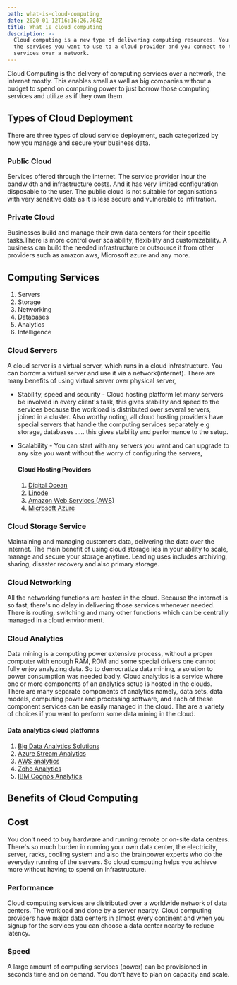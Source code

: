 ```yaml
---
path: what-is-cloud-computing
date: 2020-01-12T16:16:26.764Z
title: What is cloud computing
description: >-
  Cloud computing is a new type of delivering computing resources. You pay for
  the services you want to use to a cloud provider and you connect to those
  services over a network.
---
```

Cloud Computing is the delivery of computing services over a network, the internet mostly. This enables small as well as big companies without a budget to spend on computing power to just borrow those computing services and utilize as if they own them. 

## Types of  Cloud Deployment

There are three types of cloud service deployment, each categorized by how you manage and secure your business data.

### Public Cloud

Services offered through the internet. The service provider incur the bandwidth and infrastructure costs. And it has very limited configuration disposable to the user. The public cloud is not suitable for organisations with very sensitive data as it is less secure and vulnerable to infiltration. 

### Private Cloud

Businesses build and manage their own data centers for their specific tasks.There is more control over scalability, flexibility and customizability. A business can build the needed infrastructure or outsource it from other providers such as amazon aws, Microsoft azure and any more.



## Computing Services

1. Servers
2. Storage
3. Networking
4. Databases
5. Analytics
6. Intelligence

### Cloud Servers

A cloud server is a virtual server, which runs in a cloud infrastructure.  You can borrow a virtual server and use it via a network(internet). There are many benefits of using virtual server over physical server,

* Stability, speed and security - Cloud hosting platform let many servers be involved in every client's task, this gives stability and speed to the services because the workload is distributed over several servers, joined in a cluster. Also worthy noting, all cloud hosting providers have special servers that handle the computing services separately e.g storage, databases ..... this gives stability and performance to the setup.
* Scalability - You can start with any servers you want and can upgrade to any size you want without the worry of configuring the servers,

  #### Cloud Hosting Providers

  1. [Digital Ocean](https://www.digitalocean.com/)
  2. [Linode](https://www.linode.com/)
  3. [Amazon Web Services (AWS)](https://aws.amazon.com/)
  4. [Microsoft Azure](https://azure.microsoft.com/en-us/)



### Cloud Storage Service

Maintaining and managing customers data, delivering the data over the internet. The main benefit of using cloud storage lies in your ability to scale, manage and secure your storage anytime. Leading uses includes archiving, sharing, disaster recovery and also primary storage.

### Cloud Networking

All the networking functions are hosted in the cloud. Because the internet is so fast, there's no delay in delivering those services whenever needed. There is routing, switching and many other functions which can be centrally managed in a cloud environment.

### Cloud Analytics

Data mining is a computing power extensive process, without a proper computer with enough RAM, ROM and some special drivers one cannot fully enjoy analyzing data. So to democratize data mining, a solution to power consumption was needed badly. Cloud analytics is a service where one or more components of an analytics setup is hosted in the clouds. There are many separate components of analytics namely, data sets, data models, computing power and processing software, and each of these component services can be easily managed in the cloud. The are a variety of choices if you want to perform some data mining in the cloud.

#### Data analytics cloud platforms

1. [Big Data Analytics Solutions](https://cloud.google.com/solutions/big-data/)
2. [Azure Stream Analytics](https://azure.microsoft.com/en-us/services/stream-analytics/)
3. [AWS analytics](https://aws.amazon.com/big-data/datalakes-and-analytics/)
4. [Zoho Analytics](https://www.zoho.com/reports/zohoreports-pricing.html)
5. [IBM Cognos Analytics](https://www.ibm.com/products/cognos-analytics)



## Benefits of Cloud Computing

## **Cost**

You don't need to buy hardware and running remote or on-site data centers. There's so much burden in running your own data center, the electricity, server, racks, cooling system and also the brainpower experts who do the everyday running of the servers. So cloud computing helps you achieve more without having to spend on infrastructure.

### Performance

Cloud computing services are distributed over a worldwide network of data centers. The workload and done by a server nearby. Cloud computing providers have major data centers in almost every continent and when you signup for the services you can choose a data center nearby to reduce latency. 

### Speed

A large amount of computing services (power) can be provisioned in seconds time and on demand. You don't have to plan on capacity and scale.
